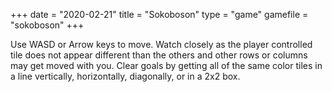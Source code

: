 +++
date = "2020-02-21"
title = "Sokoboson"
type = "game"
gamefile = "sokoboson"
+++

Use WASD or Arrow keys to move. Watch closely as the player controlled tile does not appear different than the others and other rows or columns may get moved with you. Clear goals by getting all of the same color tiles in a line vertically, horizontally, diagonally, or in a 2x2 box. 

